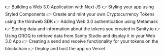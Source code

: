 👉 Building a Web 3.0 Application with Next JS
👉 Styling your app using Styled Components
👉 Create and mint your own Cryptocurrency Tokens using the thirdweb SDK
👉 Adding Web 3.0 authentication using Metamask
👉 Storing data and information about the tokens you created in Sanity.io
👉 Using GROQ to retrieve data from Sanity Studio and display it in your Web 3.0 App
👉 Creating a send and receive functionality for your tokens on the blockchain
👉 Deploy and host the app on Vercel
